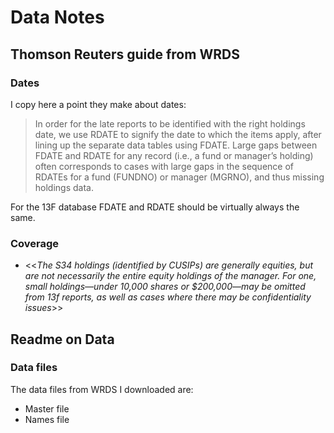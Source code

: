# Data Notes

## Thomson Reuters guide from WRDS

### Dates
I copy here a point they make about dates:
>  In order for the late reports to be identified with the right holdings date, we use RDATE to signify the date to which the items apply, after lining up the separate data tables using FDATE. Large gaps between FDATE and RDATE for any record (i.e., a fund or manager’s holding) often corresponds to cases with large gaps in the sequence of RDATEs for a fund (FUNDNO) or manager (MGRNO), and thus missing holdings data.

For the 13F database FDATE and RDATE should be virtually always the same.

### Coverage
* <<*The S34 holdings (identified by CUSIPs) are generally equities, but are not necessarily the entire equity holdings of the manager. For one, small holdings—under 10,000 shares or $200,000—may be omitted from 13f reports, as well as cases where there may be confidentiality issues*>>

## Readme on Data

### Data files
The data files from WRDS I downloaded are:
* Master file
* Names file

